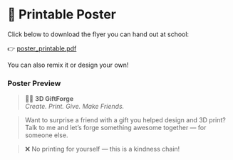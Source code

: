 # 🧾 Printable Poster

Click below to download the flyer you can hand out at school:

👉 [poster_printable.pdf](./3D_GiftForge_Poster.pdf)

You can also remix it or design your own!

### Poster Preview
> 🎁🔥 **3D GiftForge**  
> *Create. Print. Give. Make Friends.*

> Want to surprise a friend with a gift you helped design and 3D print?  
> Talk to me and let’s forge something awesome together — for someone else.

> ❌ No printing for yourself — this is a kindness chain!
